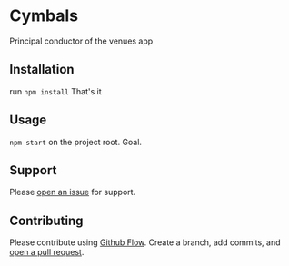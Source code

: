# Cymbals

Principal conductor of the venues app


## Installation

run `npm install` That's it

## Usage

`npm start` on the project root. Goal.

## Support

Please [open an issue](https://github.com/5h1ru/cymbals/issues/new) for support.

## Contributing

Please contribute using [Github Flow](https://guides.github.com/introduction/flow/). Create a branch, add commits, and [open a pull request](https://github.com/5h1ru/cymbals/compare/).
